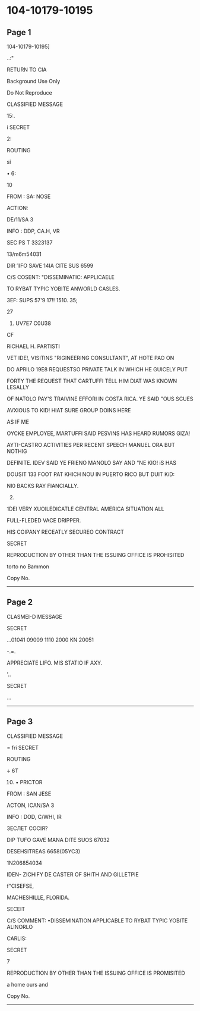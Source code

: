 # 104-10179-10195

## Page 1

104-10179-10195]

..:"

RETURN TO CIA

Background Use Only

Do Not Reproduce

CLASSIFIED MESSAGE

15:.

i SECRET

2:

ROUTING

si

• 6:

10

FROM : SA: NOSE

ACTION:

DE/11/SA 3

INFO : DDP, CA.H, VR

SEC PS T 3323137

13/m6m54031

DIR 1IFO SAVE 14IA CITE SUS 6599

C/S COSENT: "DISSEMINATIC: APPLICAELE

TO RYBAT TYPIC YOBITE ANWORLD CASLES.

3EF: SUPS 57'9 17!! 1510. 35;

27

1. UV7E7 C0U38

CF

RICHAEL H. PARTISTI

VET IDE!, VISITINS "RIGINEERING CONSULTANT", AT HOTE PAO ON

DO APRILO 19E8 REQUESTSO PRIVATE TALK IN WHICH HE GUICELY PUT

FORTY THE REQUEST THAT CARTUFFI TELL HIM DIAT WAS KNOWN LESALLY

OF NATOLO PAY'S TRAIVINE EFFORI IN COSTA RICA. YE SAID "OUS SCUES

AVXIOUS TO KID! HIAT SURE GROUP DOINS HERE

AS IF ME

OYCKE EMPLOYEE, MARTUFFI SAID PESVINS HAS HEARD RUMORS GIZA!

AYTI-CASTRO ACTIVITIES PER RECENT SPEECH MANUEL ORA BUT NOTHIG

DEFINITE. IDEV SAID YE FRIENO MANOLO SAY AND "NE KIO! iS HAS

DOUSIT 133 FOOT PAT KHICH NOU IN PUERTO RICO BUT DUIT KiD:

NI0 BACKS RAY FIANCIALLY.

2.

1DEI VERY XUOILEDICATLE CENTRAL AMERICA SITUATION ALL

FULL-FLEDED VACE DRIPPER.

HIS COIPANY RECEATLY SECUREO CONTRACT

SECRET

REPRODUCTION BY OTHER THAN THE ISSUING OFFICE IS PROHISITED

torto no Bammon

Copy No.

---

## Page 2

CLASMEI-D MESSAGE

SECRET

...01041 09009 1110 2000 KN 20051

-.=.

APPRECIATE LIFO. MIS STATIO IF AXY.

'..

SECRET

...

---

## Page 3

CLASSIFIED MESSAGE

= fri SECRET

ROUTING

÷ 6T

10. • PRICTOR

FROM : SAN JESE

ACTON, ICAN/SA 3

INFO : DOD, C/WHI, IR

ЗЕСЛЕТ СОСІЯ?

DIP TUFO GAVE MANA DITE SUOS 67032

DESEHSITREAS 6658(05YC3)

1N206854034

IDEN- ZICHIFY DE CASTER OF SHITH AND GILLETPIE

f"CISEFSE,

MACHESHILLE, FLORIDA.

SECEIT

C/S COMMENT: •DISSEMINATION APPLICABLE TO RYBAT TYPIC YOBITE ALINORLO

CARLIS:

SECRET

7

REPRODUCTION BY OTHER THAN THE ISSUING OFFICE IS PROMISITED

a home ours and

Copy No.

---

